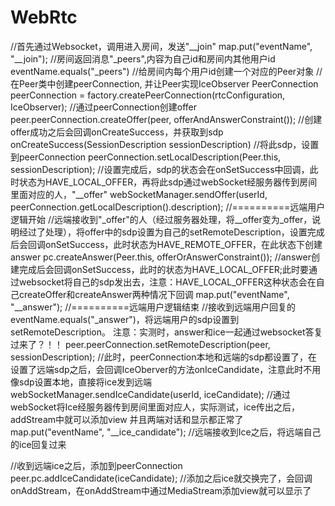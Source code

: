 # WebRtc

//首先通过Websocket，调用进入房间，发送"__join"
map.put("eventName", "__join");
//房间返回消息"_peers",内容为自己id和房间内其他用户id
eventName.equals("_peers")
//给房间内每个用户id创建一个对应的Peer对象
//在Peer类中创建peerConnection, 并让Peer实现IceObserver
PeerConnection peerConnection = factory.createPeerConnection(rtcConfiguration,  IceObserver);
//通过peerConnection创建offer
peer.peerConnection.createOffer(peer, offerAndAnswerConstraint());
//创建offer成功之后会回调onCreateSuccess，并获取到sdp
onCreateSuccess(SessionDescription sessionDescription)
//将此sdp，设置到peerConnection
peerConnection.setLocalDescription(Peer.this, sessionDescription);
//设置完成后，sdp的状态会在onSetSuccess中回调，此时状态为HAVE_LOCAL_OFFER，再将此sdp通过webSocket经服务器传到房间里面对应的人，"__offer"
webSocketManager.sendOffer(userId, peerConnection.getLocalDescription().description);
//==========远端用户逻辑开始
//远端接收到"_offer"的人（经过服务器处理，将__offer变为_offer，说明经过了处理），将offer中的sdp设置为自己的setRemoteDescription，设置完成后会回调onSetSuccess，此时状态为HAVE_REMOTE_OFFER，在此状态下创建answer
pc.createAnswer(Peer.this, offerOrAnswerConstraint());
//answer创建完成后会回调onSetSuccess，此时的状态为HAVE_LOCAL_OFFER;此时要通过websocket将自己的sdp发出去，注意：HAVE_LOCAL_OFFER这种状态会在自己createOffer和createAnswer两种情况下回调
map.put("eventName", "__answer");
//==========远端用户逻辑结束
//接收到远端用户回复的eventName.equals("_answer")，将远端用户的sdp设置到setRemoteDescription。 注意：实测时，answer和ice一起通过websocket答复过来了？！！
peer.peerConnection.setRemoteDescription(peer, sessionDescription);
//此时，peerConnection本地和远端的sdp都设置了，在设置了远端sdp之后，会回调IceOberver的方法onIceCandidate，注意此时不用像sdp设置本地，直接将ice发到远端
webSocketManager.sendIceCandidate(userId, iceCandidate);
//通过webSocket将Ice经服务器传到房间里面对应人，实际测试，ice传出之后，addStream中就可以添加view 并且两端对话和显示都正常了
map.put("eventName", "__ice_candidate");
//远端接收到Ice之后，将远端自己的ice回复过来

//收到远端ice之后，添加到peerConnection
peer.pc.addIceCandidate(iceCandidate);
//添加之后ice就交换完了，会回调onAddStream，在onAddStream中通过MediaStream添加view就可以显示了






